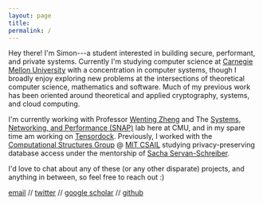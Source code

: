 ```yaml
---
layout: page
title: 
permalink: /
---
```


Hey there! I'm Simon---a student interested in building secure, performant, and private systems.
Currently I'm studying computer science at [Carnegie Mellon University](https://www.cmu.edu/) with a concentration in computer systems, though
I broadly enjoy exploring new problems at the intersections of theoretical computer science, mathematics and software.
Much of my previous work has been oriented around theoretical and applied cryptography, systems, and cloud computing. 

I'm currently working with Professor [Wenting Zheng](https://wzheng.github.io/) and The [Systems, Networking, and Performance (SNAP)](https://snap.cs.cmu.edu/) lab here at CMU, and in my spare time am working on [Tensordock](https://tensordock.com/). 
Previously, I worked with the [Computational Structures Group](https://www.csail.mit.edu/research/computation-structures-group) @ [MIT CSAIL](https://www.csail.mit.edu/) studying privacy-preserving database access under the mentorship of [Sacha Servan-Schreiber](http://sachaservanschreiber.com/). 

I'd love to chat about any of these (or any other disparate) projects, and anything in between, so feel free to reach out :)

[email](mailto:sbeyzero@andrew.cmu.edu) // [twitter](https://twitter.com/simonbeyzerov) // [google scholar](https://scholar.google.com/citations?user=w08suY8AAAAJ) // [github](https://github.com/sim15)

